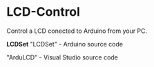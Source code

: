 # LCD-Control
Control a LCD conected to Arduino from your PC.

<b>LCDSet</b>
"LCDSet" - Arduino source code

"ArduLCD" - Visual Studio source code
